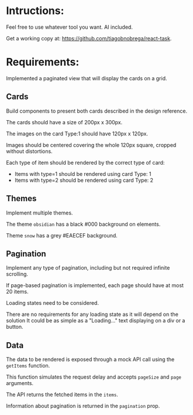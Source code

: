 # Intructions:

Feel free to use whatever tool you want. AI included.

Get a working copy at: https://github.com/tiagobnobrega/react-task.

# Requirements:

Implemented a paginated view that will display the cards on a grid.

## Cards

Build components to present both cards described in the design reference.

The cards should have a size of 200px x 300px.

The images on the card Type:1 should have 120px x 120px.

Images should be centered covering the whole 120px square, cropped without distortions.

Each type of item should be rendered by the correct type of card:

- Items with type=1 should be rendered using card Type: 1
- Items with type=2 should be rendered using card Type: 2

## Themes

Implement multiple themes.

The theme `obsidian` has a black #000 background on elements.

Theme `snow` has a grey #EAECEF background.

## Pagination

Implement any type of pagination, including but not required infinite scrolling.

If page-based pagination is implemented, each page should have at most 20 items.

Loading states need to be considered.

There are no requirements for any loading state as it will depend on the solution
It could be as simple as a "Loading..." text displaying on a div or a button.

## Data

The data to be rendered is exposed through a mock API call using the `getItems` function.

This function simulates the request delay and accepts `pageSize` and `page` arguments.

The API returns the fetched items in the `items`.

Information about pagination is returned in the `pagination` prop.
